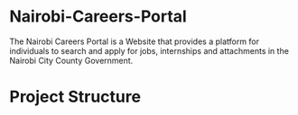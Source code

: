 # Nairobi-Careers-Portal
The Nairobi Careers Portal is a Website that provides a platform for individuals to search and apply for jobs, internships and attachments in the Nairobi City County Government.

# Project Structure

